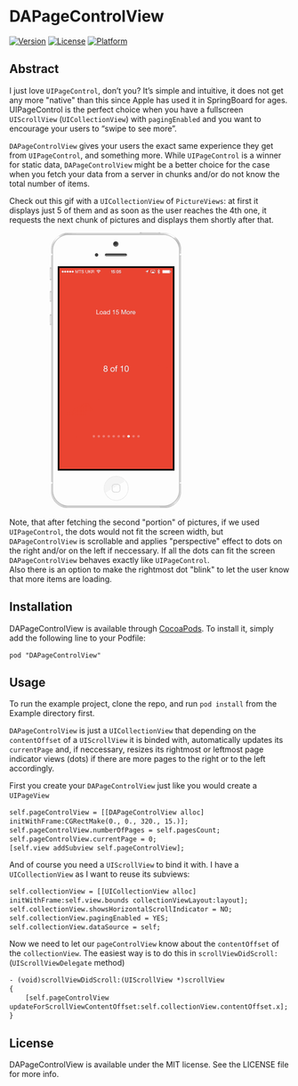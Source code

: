 # DAPageControlView

[![Version](https://img.shields.io/cocoapods/v/DAPageControlView.svg?style=flat)](http://cocoadocs.org/docsets/DAPageControlView)
[![License](https://img.shields.io/cocoapods/l/DAPageControlView.svg?style=flat)](http://cocoadocs.org/docsets/DAPageControlView)
[![Platform](https://img.shields.io/cocoapods/p/DAPageControlView.svg?style=flat)](http://cocoadocs.org/docsets/DAPageControlView)


## Abstract

I just love `UIPageControl`, don’t you? It’s simple and intuitive, it does not get any more "native" than this since Apple has used it in SpringBoard for ages. UIPageControl is the perfect choice when you have a fullscreen `UIScrollView` (`UICollectionView`) with `pagingEnabled` and you want to encourage your users to “swipe to see more”.

`DAPageControlView` gives your users the exact same experience they get from `UIPageControl`, and something more. While `UIPageControl` is a winner for static data, `DAPageControlView` might be a better choice for the case when you fetch your data from a server in chunks and/or do not know the total number of items.

Check out this gif with a `UICollectionView` of `PictureViews`: at first it displays just 5 of them and as soon as the user reaches the 4th one, it requests the next chunk of pictures and displays them shortly after that.  

![Alt text](DAPageControlView.gif)  

Note, that after fetching the second "portion" of pictures, if we used `UIPageControl`, the dots would not fit the screen width, but `DAPageControlView` is scrollable and applies "perspective" effect to dots on the right and/or on the left if neccessary. If all the dots can fit the screen `DAPageControlView` behaves exactly like `UIPageControl`.  
Also there is an option to make the rightmost dot "blink" to let the user know that more items are loading.


## Installation

DAPageControlView is available through [CocoaPods](http://cocoapods.org). To install
it, simply add the following line to your Podfile:

    pod "DAPageControlView"

## Usage

To run the example project, clone the repo, and run `pod install` from the Example directory first.  


`DAPageControlView` is just a `UICollectionView` that depending on the `contentOffset` of a `UIScrollView` it is binded with, automatically updates its `currentPage` and, if neccessary, resizes its rightmost or leftmost page indicator views (dots) if there are more pages to the right or to the left accordingly.  

First you create your `DAPageControlView` just like you would create a `UIPageView`

    self.pageControlView = [[DAPageControlView alloc] initWithFrame:CGRectMake(0., 0., 320., 15.)];
    self.pageControlView.numberOfPages = self.pagesCount;
    self.pageControlView.currentPage = 0;
    [self.view addSubview self.pageControlView];

And of course you need a `UIScrollView` to bind it with. I have a `UICollectionView` as I want to reuse its subviews:

    self.collectionView = [[UICollectionView alloc] initWithFrame:self.view.bounds collectionViewLayout:layout];
    self.collectionView.showsHorizontalScrollIndicator = NO;
    self.collectionView.pagingEnabled = YES;
    self.collectionView.dataSource = self;

Now we need to let our `pageControlView` know about the `contentOffset` of the `collectionView`. The easiest way is to do this in `scrollViewDidScroll:` (`UIScrollViewDelegate` method) 

    - (void)scrollViewDidScroll:(UIScrollView *)scrollView
    {
        [self.pageControlView updateForScrollViewContentOffset:self.collectionView.contentOffset.x];
    }


## License

DAPageControlView is available under the MIT license. See the LICENSE file for more info.

